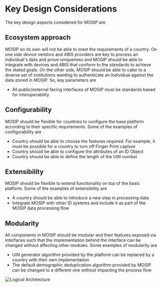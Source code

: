 # Key Design Considerations
The key design aspects considered for MOSIP are

## Ecosystem approach
MOSIP on its own will not be able to meet the requirements of a country. On one side device vendors and ABIS providers are key to process an individual's data and prove uniqueness and MOSIP should be able to integrate with devices and ABIS that conform to the standards to achieve the stated goals. On the other side, MOSIP should be able to cater to a diverse set of institutions wanting to authenticate an Individual against the data stored in MOSIP.
So, key parameters are
* All public/external facing interfaces of MOSIP must be standards based for interoperability

## Configurability
MOSIP should be flexible for countries to configure the base platform according to their specific requirements. Some of the examples of configurability are
* Country should be able to choose the features required. For example, it must be possible for a country to turn off Finger Print capture
* Country should be able to configure the attributes of an ID Object
* Country should be able to define the length of the UIN number

## Extensibility
MOSIP should be flexible to extend functionality on top of the basic platform. Some of the examples of extensibility are
* A country should be able to introduce a new step in processing data
* Integrate MOSIP with other ID systems and include it as part of the MOSIP data processing flow

## Modularity
All components in MOSIP should be modular and their features exposed via interfaces such that the implementation behind the interface can be changed without affecting other modules. Some examples of modularity are
* UIN generator algorithm provided by the platform can be replaced by a country with their own implementation
* The default demographic deduplication algorithm provided by MOSIP can be changed to a different one without impacting the process flow

![Logical Architecture](_images/arch_diagrams/MOSIP_logical_architecture_v0.1)